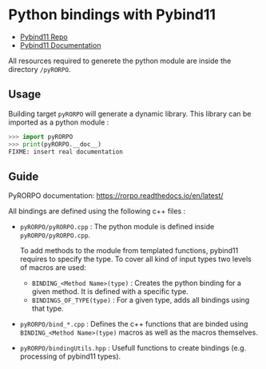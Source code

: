 # Python bindings with Pybind11

- [Pybind11 Repo](https://github.com/pybind/pybind11)
- [Pybind11 Documentation](https://pybind11.readthedocs.io/en/stable/)

All resources required to generete the python module are inside the directory `/pyRORPO`.

## Usage

Building target `pyRORPO` will generate a dynamic library. This library can be imported as a python module :

``` python
>>> import pyRORPO
>>> print(pyRORPO.__doc__)
FIXME: insert real documentation
```

## Guide

PyRORPO documentation: https://rorpo.readthedocs.io/en/latest/

All bindings are defined using the following c++ files :

- `pyRORPO/pyRORPO.cpp` : The python module is defined inside `pyRORPO/pyRORPO.cpp`.

    To add methods to the module from templated functions, pybind11 requires to specify the type. To cover all kind of input types two levels of macros are used:
    - `BINDING_<Method Name>(type)` : Creates the python binding for a given method. It is defined with a specific type.
    - `BINDINGS_OF_TYPE(type)` : For a given type, adds all bindings using that type.

- `pyRORPO/bind_*.cpp` : Defines the c++ functions that are binded using `BINDING_<Method Name>(type)` macros as well as the macros themselves.

- `pyRORPO/bindingUtils.hpp` : Usefull functions to create bindings (e.g. processing of pybind11 types).
